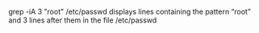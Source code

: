 grep -iA 3 "root" /etc/passwd displays lines containing the pattern “root” and 3 lines after them in the file /etc/passwd
